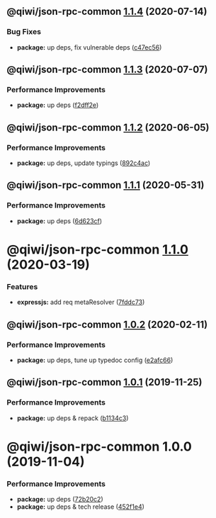 ## @qiwi/json-rpc-common [1.1.4](https://github.com/qiwi/json-rpc/compare/@qiwi/json-rpc-common@1.1.3...@qiwi/json-rpc-common@1.1.4) (2020-07-14)


### Bug Fixes

* **package:** up deps, fix vulnerable deps ([c47ec56](https://github.com/qiwi/json-rpc/commit/c47ec56135c4c4649311a8169dec339ba46da780))

## @qiwi/json-rpc-common [1.1.3](https://github.com/qiwi/json-rpc/compare/@qiwi/json-rpc-common@1.1.2...@qiwi/json-rpc-common@1.1.3) (2020-07-07)


### Performance Improvements

* **package:** up deps ([f2dff2e](https://github.com/qiwi/json-rpc/commit/f2dff2e543e3bb074c836c578fe7f770e387ac22))

## @qiwi/json-rpc-common [1.1.2](https://github.com/qiwi/json-rpc/compare/@qiwi/json-rpc-common@1.1.1...@qiwi/json-rpc-common@1.1.2) (2020-06-05)


### Performance Improvements

* **package:** up deps, update typings ([892c4ac](https://github.com/qiwi/json-rpc/commit/892c4aca77f0d9aa6a3131a1bd07274bbd0b6160))

## @qiwi/json-rpc-common [1.1.1](https://github.com/qiwi/json-rpc/compare/@qiwi/json-rpc-common@1.1.0...@qiwi/json-rpc-common@1.1.1) (2020-05-31)


### Performance Improvements

* **package:** up deps ([6d623cf](https://github.com/qiwi/json-rpc/commit/6d623cf73724314557f045ad641573a6d155e2d8))

# @qiwi/json-rpc-common [1.1.0](https://github.com/qiwi/json-rpc/compare/@qiwi/json-rpc-common@1.0.2...@qiwi/json-rpc-common@1.1.0) (2020-03-19)


### Features

* **expressjs:** add req metaResolver ([7fddc73](https://github.com/qiwi/json-rpc/commit/7fddc73d7dbc61509748cd0b0c4029ce7afd6936))

## @qiwi/json-rpc-common [1.0.2](https://github.com/qiwi/json-rpc/compare/@qiwi/json-rpc-common@1.0.1...@qiwi/json-rpc-common@1.0.2) (2020-02-11)


### Performance Improvements

* **package:** up deps, tune up typedoc config ([e2afc66](https://github.com/qiwi/json-rpc/commit/e2afc66460997567f18902467c09161398deb7e1))

## @qiwi/json-rpc-common [1.0.1](https://github.com/qiwi/json-rpc/compare/@qiwi/json-rpc-common@1.0.0...@qiwi/json-rpc-common@1.0.1) (2019-11-25)


### Performance Improvements

* **package:** up deps & repack ([b1134c3](https://github.com/qiwi/json-rpc/commit/b1134c3222a6d45927e542b0c29ee8524723c884))

# @qiwi/json-rpc-common 1.0.0 (2019-11-04)


### Performance Improvements

* **package:** up deps ([72b20c2](https://github.com/qiwi/json-rpc/commit/72b20c2022d0874717e99d92f0ea9344c0573030))
* **package:** up deps & tech release ([452f1e4](https://github.com/qiwi/json-rpc/commit/452f1e4f1f32a4c09a4b55a3d58b7d19e40145c9))
